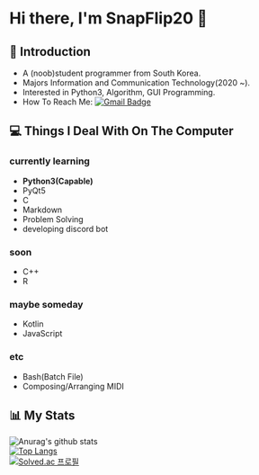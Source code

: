 # **Hi there, I'm SnapFlip20 👋**

<!--
**SnapFlip20/SnapFlip20** is a ✨ _special_ ✨ repository because its `README.md` (this file) appears on your GitHub profile.

Here are some ideas to get you started:

- 🔭 I’m currently working on ...
- 🌱 I’m currently learning ...
- 👯 I’m looking to collaborate on ...
- 🤔 I’m looking for help with ...
- 💬 Ask me about ...
- 📫 How to reach me: ...
- 😄 Pronouns: ...
- ⚡ Fun fact: ...
언젠간 사용하게 되지 않을까? 일단 남겨두자
-->

## 🤔 Introduction 
* A (noob)student programmer from South Korea.
* Majors Information and Communication Technology(2020 ~).
* Interested in Python3, Algorithm, GUI Programming.
* How To Reach Me: [![Gmail Badge](https://img.shields.io/badge/-Gmail-c14438?style=flat-square&logo=Gmail&logoColor=white&link=mailto:jungmin1755@gmail.com)](mailto:jungmin1755@gmail.com)

## 💻 Things I Deal With On The Computer
### currently learning
* **Python3(Capable)**
* PyQt5
* C
* Markdown
* Problem Solving
* developing discord bot

### soon
* C++
* R

### maybe someday
* Kotlin
* JavaScript

### etc
* Bash(Batch File)
* Composing/Arranging MIDI

## 📊 My Stats
![Anurag's github stats](https://github-readme-stats.vercel.app/api?username=SnapFlip20&show_icons=true&theme=dark)
</br>
[![Top Langs](https://github-readme-stats.vercel.app/api/top-langs/?username=SnapFlip20&layout=compact)](https://github.com/SnapFlip20)
</br>
[![Solved.ac
프로필](http://mazassumnida.wtf/api/v2/generate_badge?boj=snapflip20)](https://solved.ac/snapflip20)
<!-- Solved.ac widget from https://github.com/mazassumnida/mazassumnida -->

